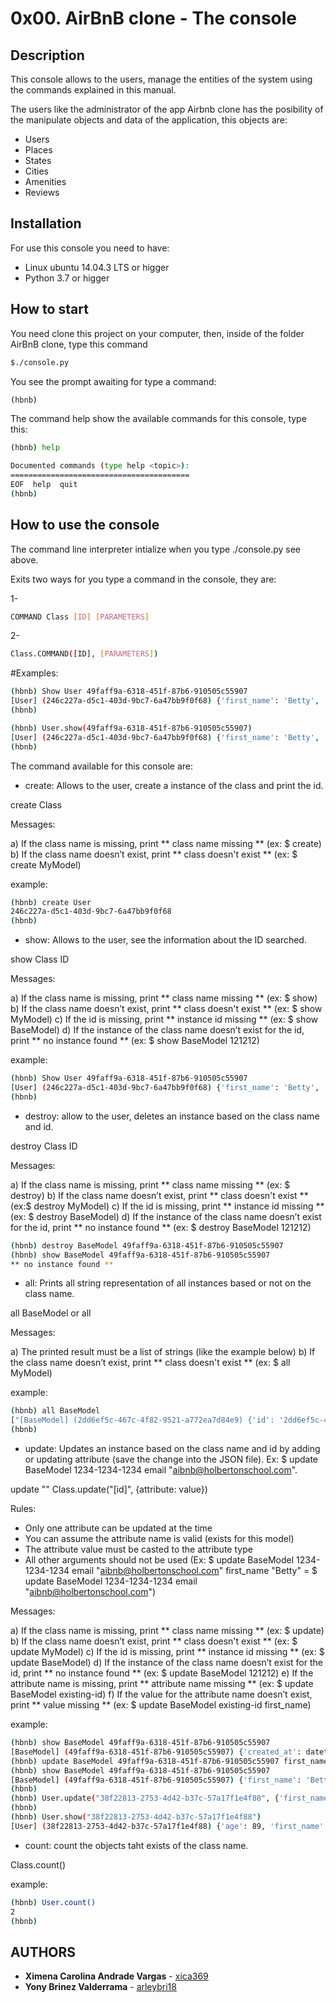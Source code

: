 # 0x00. AirBnB clone - The console

## Description
This console allows to the users, manage the entities of the system using the commands explained in this manual.

The users like the administrator of the app Airbnb clone has the posibility of the manipulate objects and data of the application, this objects are:
 
 * Users
 * Places
 * States
 * Cities
 * Amenities
 * Reviews
 
 
 ## Installation
 
 For use this console you need to have:
 * Linux ubuntu 14.04.3 LTS or higger
 * Python 3.7 or higger

## How to start
You need clone this project on your computer, then, inside of the folder AirBnB clone, type this command

```bash
$./console.py
```
You see the prompt awaiting for type a command:

```bash
(hbnb)
```

The command help show the available commands for this console, type this:

```bash
(hbnb) help

Documented commands (type help <topic>):
========================================
EOF  help  quit
(hbnb)
```

## How to use the console
The command line interpreter intialize when you type ./console.py see above.

Exits two ways for you type a command in the console, they are:

1-
````bash
COMMAND Class [ID] [PARAMETERS]
````

2- 
```bash
Class.COMMAND([ID], [PARAMETERS])
```

#Examples:

```bash
(hbnb) Show User 49faff9a-6318-451f-87b6-910505c55907
[User] (246c227a-d5c1-403d-9bc7-6a47bb9f0f68) {'first_name': 'Betty', 'last_name': 'Holberton', 'created_at': datetime.datetime(2017, 9, 28, 21, 12, 19, 611352), 'updated_at': datetime.datetime(2017, 9, 28, 21, 12, 19, 611363), 'password': '63a9f0ea7bb98050796b649e85481845', 'email': 'airbnb@holbertonshool.com', 'id': '246c227a-d5c1-403d-9bc7-6a47bb9f0f68'}
(hbnb)
```

```bash
(hbnb) User.show(49faff9a-6318-451f-87b6-910505c55907)
[User] (246c227a-d5c1-403d-9bc7-6a47bb9f0f68) {'first_name': 'Betty', 'last_name': 'Holberton', 'created_at': datetime.datetime(2017, 9, 28, 21, 12, 19, 611352), 'updated_at': datetime.datetime(2017, 9, 28, 21, 12, 19, 611363), 'password': '63a9f0ea7bb98050796b649e85481845', 'email': 'airbnb@holbertonshool.com', 'id': '246c227a-d5c1-403d-9bc7-6a47bb9f0f68'}
(hbnb)

```

The command available for this console are:
* create: Allows to the user, create a instance of the class and print the id.

create Class

Messages:

a) If the class name is missing, print ** class name missing ** (ex: $ create)
b) If the class name doesn’t exist, print ** class doesn't exist ** (ex: $ create MyModel)

example:

```bash
(hbnb) create User
246c227a-d5c1-403d-9bc7-6a47bb9f0f68
(hbnb)
```

* show: Allows to the user, see the information about the ID searched.

show Class ID

Messages:

a) If the class name is missing, print ** class name missing ** (ex: $ show)
b) If the class name doesn’t exist, print ** class doesn't exist ** (ex: $ show MyModel)
c) If the id is missing, print ** instance id missing ** (ex: $ show BaseModel)
d) If the instance of the class name doesn’t exist for the id, print ** no instance found ** (ex: $ show BaseModel 121212)


example:

```bash
(hbnb) Show User 49faff9a-6318-451f-87b6-910505c55907
[User] (246c227a-d5c1-403d-9bc7-6a47bb9f0f68) {'first_name': 'Betty', 'last_name': 'Holberton', 'created_at': datetime.datetime(2017, 9, 28, 21, 12, 19, 611352), 'updated_at': datetime.datetime(2017, 9, 28, 21, 12, 19, 611363), 'password': '63a9f0ea7bb98050796b649e85481845', 'email': 'airbnb@holbertonshool.com', 'id': '246c227a-d5c1-403d-9bc7-6a47bb9f0f68'}
(hbnb)
```

* destroy: allow to the user, deletes an instance based on the class name and id.

destroy Class ID

Messages:

a) If the class name is missing, print ** class name missing ** (ex: $ destroy)
b) If the class name doesn’t exist, print ** class doesn't exist ** (ex:$ destroy MyModel)
c) If the id is missing, print ** instance id missing ** (ex: $ destroy BaseModel)
d) If the instance of the class name doesn’t exist for the id, print ** no instance found ** (ex: $ destroy BaseModel 121212)

```bash
(hbnb) destroy BaseModel 49faff9a-6318-451f-87b6-910505c55907
(hbnb) show BaseModel 49faff9a-6318-451f-87b6-910505c55907
** no instance found **
```

* all: Prints all string representation of all instances based or not on the class name.

all BaseModel or all

Messages:

a) The printed result must be a list of strings (like the example below)
b) If the class name doesn’t exist, print ** class doesn't exist ** (ex: $ all MyModel)

example:

```bash
(hbnb) all BaseModel
["[BaseModel] (2dd6ef5c-467c-4f82-9521-a772ea7d84e9) {'id': '2dd6ef5c-467c-4f82-9521-a772ea7d84e9', 'created_at': datetime.datetime(2017, 10, 2, 3, 11, 23, 639717), 'updated_at': datetime.datetime(2017, 10, 2, 3, 11, 23, 639724)}", "[BaseModel] (49faff9a-6318-451f-87b6-910505c55907) {'first_name': 'Betty', 'id': '49faff9a-6318-451f-87b6-910505c55907', 'created_at': datetime.datetime(2017, 10, 2, 3, 10, 25, 903293), 'updated_at': datetime.datetime(2017, 10, 2, 3, 11, 3, 49401)}"]
(hbnb)
```

* update: Updates an instance based on the class name and id by adding or updating attribute (save the change into the JSON file). Ex: $ update BaseModel 1234-1234-1234 email "aibnb@holbertonschool.com".

update <class name> <id> <attribute name> "<attribute value>"
Class.update("[id]", {attribute: value})

Rules:
- Only one attribute can be updated at the time
- You can assume the attribute name is valid (exists for this model)
- The attribute value must be casted to the attribute type
- All other arguments should not be used (Ex: $ update BaseModel 1234-1234-1234 email "aibnb@holbertonschool.com" first_name "Betty" = $ update BaseModel 1234-1234-1234 email "aibnb@holbertonschool.com")

Messages:

a) If the class name is missing, print ** class name missing ** (ex: $ update)
b) If the class name doesn’t exist, print ** class doesn't exist ** (ex: $ update MyModel)
c) If the id is missing, print ** instance id missing ** (ex: $ update BaseModel)
d) If the instance of the class name doesn’t exist for the id, print ** no instance found ** (ex: $ update BaseModel 121212)
e) If the attribute name is missing, print ** attribute name missing ** (ex: $ update BaseModel existing-id)
f) If the value for the attribute name doesn’t exist, print ** value missing ** (ex: $ update BaseModel existing-id first_name)

example:

```bash
(hbnb) show BaseModel 49faff9a-6318-451f-87b6-910505c55907
[BaseModel] (49faff9a-6318-451f-87b6-910505c55907) {'created_at': datetime.datetime(2017, 10, 2, 3, 10, 25, 903293), 'id': '49faff9a-6318-451f-87b6-910505c55907', 'updated_at': datetime.datetime(2017, 10, 2, 3, 10, 25, 903300)}
(hbnb) update BaseModel 49faff9a-6318-451f-87b6-910505c55907 first_name "Betty"
(hbnb) show BaseModel 49faff9a-6318-451f-87b6-910505c55907
[BaseModel] (49faff9a-6318-451f-87b6-910505c55907) {'first_name': 'Betty', 'id': '49faff9a-6318-451f-87b6-910505c55907', 'created_at': datetime.datetime(2017, 10, 2, 3, 10, 25, 903293), 'updated_at': datetime.datetime(2017, 10, 2, 3, 11, 3, 49401)}
(hbnb)
(hbnb) User.update("38f22813-2753-4d42-b37c-57a17f1e4f88", {'first_name': "John", "age": 89})
(hbnb) 
(hbnb) User.show("38f22813-2753-4d42-b37c-57a17f1e4f88")
[User] (38f22813-2753-4d42-b37c-57a17f1e4f88) {'age': 89, 'first_name': 'John', 'last_name': 'Holberton', 'created_at': datetime.datetime(2017, 9, 28, 21, 11, 42, 848279), 'updated_at': datetime.datetime(2017, 9, 28, 21, 17, 10, 788143), 'password': 'b9be11166d72e9e3ae7fd407165e4bd2', 'email': 'airbnb@holbertonshool.com', 'id': '38f22813-2753-4d42-b37c-57a17f1e4f88'}
```

* count: count the objects taht exists of the class name.

Class.count()

example:


```bash
(hbnb) User.count()
2
(hbnb) 
```

## AUTHORS
 
* **Ximena Carolina Andrade Vargas** - [xica369](https://github.com/xica369)
* **Yony Brinez Valderrama** - [arleybri18](https://github.com/arleybri18)
